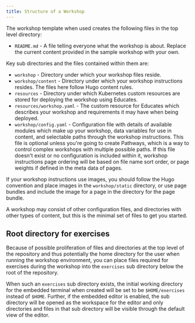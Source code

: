 ```yaml
---
title: Structure of a Workshop
---
```


The workshop template when used creates the following files in the top level directory:

* `README.md` - A file telling everyone what the workshop is about. Replace the current content provided in the sample workshop with your own.

Key sub directories and the files contained within them are:

* `workshop` - Directory under which your workshop files reside.
* `workshop/content` - Directory under which your workshop instructions resides. The files here follow Hugo content rules.
* `resources` - Directory under which Kubernetes custom resources are stored for deploying the workshop using Educates.
* `resources/workshop.yaml` - The custom resource for Educates which describes your workshop and requirements it may have when being deployed.
* `workshop/config.yaml` - Configuration file with details of available modules which make up your workshop, data variables for use in content, and selectable paths through the workshop instructions. This file is optional unless you're going to create Pathways, which is a way to control complex workshops with multiple possible paths. If this file doesn't exist or no configuration is included within it, workshop instructions page ordering will be based on file name sort order, or page weights if defined in the meta data of pages.

If your workshop instructions use images, you should follow the Hugo convention and place images in the `workshop/static` directory, or use page bundles and include the image for a page in the directory for the page bundle.

A workshop may consist of other configuration files, and directories with other types of content, but this is the minimal set of files to get you started.

## Root directory for exercises

Because of possible proliferation of files and directories at the top level of the repository and thus potentially the home directory for the user when running the workshop environment, you can place files required for exercises during the workshop into the `exercises` sub directory below the root of the repository.

When such an `exercises` sub directory exists, the initial working directory for the embedded terminal when created will be set to be `$HOME/exercises` instead of `$HOME`. Further, if the embedded editor is enabled, the sub directory will be opened as the workspace for the editor and only directories and files in that sub directory will be visible through the default view of the editor.

